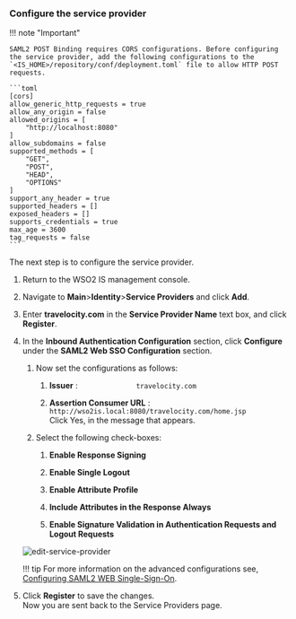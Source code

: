 ### Configure the service provider

!!! note "Important"

    SAML2 POST Binding requires CORS configurations. Before configuring the service provider, add the following configurations to the `<IS_HOME>/repository/conf/deployment.toml` file to allow HTTP POST requests. 

    ```toml
    [cors]
    allow_generic_http_requests = true
    allow_any_origin = false
    allowed_origins = [
        "http://localhost:8080"
    ]
    allow_subdomains = false
    supported_methods = [
        "GET",
        "POST",
        "HEAD",
        "OPTIONS"
    ]
    support_any_header = true
    supported_headers = []
    exposed_headers = []
    supports_credentials = true
    max_age = 3600
    tag_requests = false
    ```

The next step is to configure the service provider.

1.  Return to the WSO2 IS management console.

2.  Navigate to **Main**>**Identity**>**Service Providers** and click **Add**.

3.  Enter **travelocity.com** in the **Service Provider Name** text box,
    and click **Register**.

4.  In the **Inbound Authentication Configuration** section, click
    **Configure** under the **SAML2 Web SSO Configuration** section.

    1.  Now set the configurations as follows:

        1.  **Issuer** : `               travelocity.com              `

        2.  **Assertion Consumer URL** :
            `                               http://wso2is.local:8080/travelocity.com/home.jsp                        `  
            Click Yes, in the message that appears.

    2.  Select the following check-boxes:
        1.  **Enable Response Signing**

        2.  **Enable Single Logout**

        3.  **Enable Attribute Profile**

        4.  **Include Attributes in the Response Always**  
        
        5.  **Enable Signature Validation in Authentication Requests and Logout Requests**
            

    ![edit-service-provider](../../../../assets/img/fragments/edit-service-provider-configs.png)
    
    !!! tip
        For more information on the advanced configurations
        see, [Configuring SAML2 WEB Single-Sign-On](../../../../guides/identity-federation/configure-saml-2.0-web-sso).

5.  Click **Register** to save the changes.  
    Now you are sent back to the Service Providers page.
